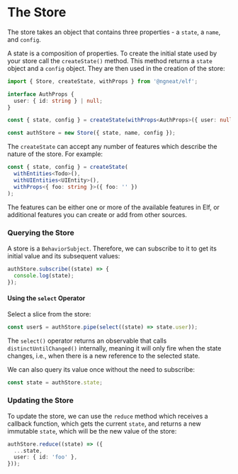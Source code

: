 # The Store

The store takes an object that contains three properties - a `state`, a `name`, and `config`.

A state is a composition of properties. To create the initial state used by your store call the `createState()` method. This method returns a `state` object and a `config` object. They are then used in the creation of the store:

```ts
import { Store, createState, withProps } from '@ngneat/elf';

interface AuthProps {
  user: { id: string } | null;
}

const { state, config } = createState(withProps<AuthProps>({ user: null }));

const authStore = new Store({ state, name, config });
```

The `createState` can accept any number of features which describe the nature of the store. For example:

```ts
const { state, config } = createState(
  withEntities<Todo>(),
  withUIEntities<UIEntity>(),
  withProps<{ foo: string }>({ foo: '' })
);
```

The features can be either one or more of the available features in Elf, or additional features you can create or add from other sources.

### Querying the Store

A store is a `BehaviorSubject`. Therefore, we can subscribe to it to get its initial value and its subsequent values:

```ts
authStore.subscribe((state) => {
  console.log(state);
});
```

#### Using the `select` Operator

Select a slice from the store:

```ts
const user$ = authStore.pipe(select((state) => state.user));
```

The `select()` operator returns an observable that calls `distinctUntilChanged()` internally, meaning it will only fire when the state changes, i.e., when there is a new reference to the selected state.

We can also query its value once without the need to subscribe:

```ts
const state = authStore.state;
```

### Updating the Store

To update the store, we can use the `reduce` method which receives a callback function, which gets the current `state`, and returns a new immutable `state`, which will be the new value of the store:

```ts
authStore.reduce((state) => ({
  ...state,
  user: { id: 'foo' },
}));
```
